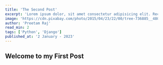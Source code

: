 ```yaml
---
title: 'The Second Post'
excerpt: 'Lorem ipsum dolor, sit amet consectetur adipisicing elit. Recusandae voluptates, ab architecto reiciendis quas, quisquam maiores quae sunt tenetur excepturi tempora voluptatum voluptate cumque, asperiores dolorem porro molestiae! Velit, dolorum?'
image: 'https://cdn.pixabay.com/photo/2015/04/23/22/00/tree-736885__480.jpg'
author: 'Preetam Raj'
read_min: 2
tags: ['Python', 'Django']
published_at: '2 January - 2023'
---
```


## Welcome to my First Post